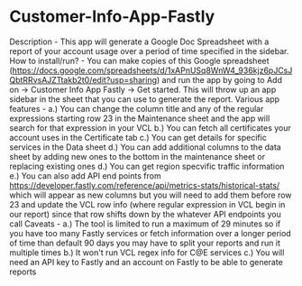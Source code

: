 # Customer-Info-App-Fastly
Description - This app will generate a Google Doc Spreadsheet with a report of your account usage over a period of time specified in the sidebar.
How to install/run? - You can make copies of this Google spreadsheet (https://docs.google.com/spreadsheets/d/1xAPnUSq8WnW4_936kjz6pJCsJQbtRRvsAJZTtakb2t0/edit?usp=sharing) and run the app by going to Add on -> Customer Info App Fastly -> Get started. This will throw up an app sidebar in the sheet that you can use to generate the report.
Various app features - a.) You can change the column title and any of the regular expressions starting row 23 in the Maintenance sheet and the app will search for that expression in your VCL b.) You can fetch all certificates your account uses in the Certificate tab c.) You can get details for specific services in the Data sheet d.) You can add additional columns to the data sheet by adding new ones to the bottom in the maintenance sheet or replacing existing ones d.) You can get region specvific traffic information e.) You can also add API end points from https://developer.fastly.com/reference/api/metrics-stats/historical-stats/ which will appear as new columns but you will need to add them before row 23 and update the VCL row info (where regular expression in VCL begin in our report) since that row shifts down by the whatever API endpoints you call
Caveats - a.) The tool is limited to run a maximum of 29 minutes so if you have too many Fastly services or fetch information over a longer period of time than default 90 days you may have to split your reports and run it multiple times b.) It won't run VCL regex info for C@E services c.) You will need an API key to Fastly and an account on Fastly to be able to generate reports
